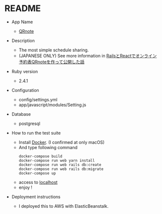 # README

* App Name
  * [QRnote](https://qrnote.work)
* Description
  * The most simple schedule sharing.
  * (JAPANESE ONLY) See more information in [RailsとReactでオンライン予約表QRnoteを作って公開した話](https://qiita.com/junara/items/ddba402e277afd5d38b2)
* Ruby version
  * 2.4.1
* Configuration
  * config/settings.yml
  * app/javascript/modules/Setting.js
* Database
  * postgresql

* How to run the test suite
  * Install [Docker](https://store.docker.com/search?type=edition&offering=community). (I confirmed at only macOS)
  * And type following command
    ```
    docker-compose build
    docker-compose run web yarn install
    docker-compose run web rails db:create
    docker-compose run web rails db:migrate
    docker-compose up
    ```
  * access to [localhost](http://localhost:3000)
  * enjoy !
* Deployment instructions
  * I deployed this to AWS with ElasticBeanstalk.
  